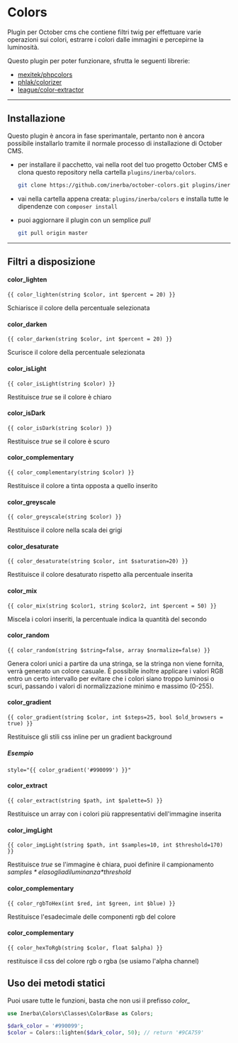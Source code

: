 Colors
===================
Plugin per October cms che contiene filtri twig per effettuare varie operazioni sui colori, estrarre i colori dalle immagini e percepirne la luminosità.

Questo plugin per poter funzionare, sfrutta le seguenti librerie:
 - [mexitek/phpcolors](https://github.com/mexitek/phpColors)
 - [phlak/colorizer](https://github.com/PHLAK/Colorizer)
 - [league/color-extractor](https://github.com/thephpleague/color-extractor)

--------------------

Installazione
-------------

Questo plugin è ancora in fase sperimantale, pertanto non è ancora possibile installarlo tramite il normale processo di installazione di October CMS.

 - per installare il pacchetto, vai nella root del tuo progetto October CMS e clona questo repository nella cartella `plugins/inerba/colors`.
 
 	```bash
 	git clone https://github.com/inerba/october-colors.git plugins/inerba/colors
 	```

 - vai nella cartella appena creata: `plugins/inerba/colors` e installa tutte le dipendenze con `composer install`
 - puoi aggiornare il plugin con un semplice *pull*

  	```bash
 	git pull origin master
 	```

----------

## Filtri a disposizione

#### color\_lighten
`{{ color_lighten(string $color, int $percent = 20) }}`

Schiarisce il colore della percentuale selezionata

#### color\_darken
`{{ color_darken(string $color, int $percent = 20) }}`

Scurisce il colore della percentuale selezionata

#### color\_isLight
`{{ color_isLight(string $color) }}`

Restituisce *true* se il colore è chiaro

#### color\_isDark
`{{ color_isDark(string $color) }}`

Restituisce *true* se il colore è scuro

#### color\_complementary
`{{ color_complementary(string $color) }}`

Restituisce il colore a tinta opposta a quello inserito

#### color\_greyscale
`{{ color_greyscale(string $color) }}`

Restituisce il colore nella scala dei grigi

#### color\_desaturate
`{{ color_desaturate(string $color, int $saturation=20) }}`

Restituisce il colore desaturato rispetto alla percentuale inserita

#### color\_mix
`{{ color_mix(string $color1, string $color2, int $percent = 50) }}`

Miscela i colori inseriti, la percentuale indica la quantità del secondo

#### color\_random
`{{ color_random(string $string=false, array $normalize=false) }}`

Genera colori unici a partire da una stringa, se la stringa non viene fornita, verrà generato un colore casuale. È possibile inoltre applicare i valori RGB entro un certo intervallo per evitare che i colori siano troppo luminosi o scuri, passando i valori di normalizzazione minimo e massimo (0-255).

#### color\_gradient
`{{ color_gradient(string $color, int $steps=25, bool $old_browsers = true) }}`

Restituisce gli stili css inline per un gradient background

##### Esempio
```twig
style="{{ color_gradient('#990099') }}"
```

#### color\_extract
`{{ color_extract(string $path, int $palette=5) }}`

Restituisce un array con i colori più rappresentativi dell'immagine inserita

#### color\_imgLight
`{{ color_imgLight(string $path, int $samples=10, int $threshold=170) }}`

Restituisce *true* se l'immagine è chiara, puoi definire il campionamento *$samples* e la soglia di luminanza *$threshold*

#### color\_complementary
`{{ color_rgbToHex(int $red, int $green, int $blue) }}`

Restituisce l'esadecimale delle componenti rgb del colore

#### color\_complementary
`{{ color_hexToRgb(string $color, float $alpha) }}`

restituisce il css del colore rgb o rgba (se usiamo l'alpha channel)

## Uso dei metodi statici

Puoi usare tutte le funzioni, basta che non usi il prefisso *color_*

```php
use Inerba\Colors\Classes\ColorBase as Colors;

$dark_color = '#990099';
$color = Colors::lighten($dark_color, 50); // return '#9CA759'
```
